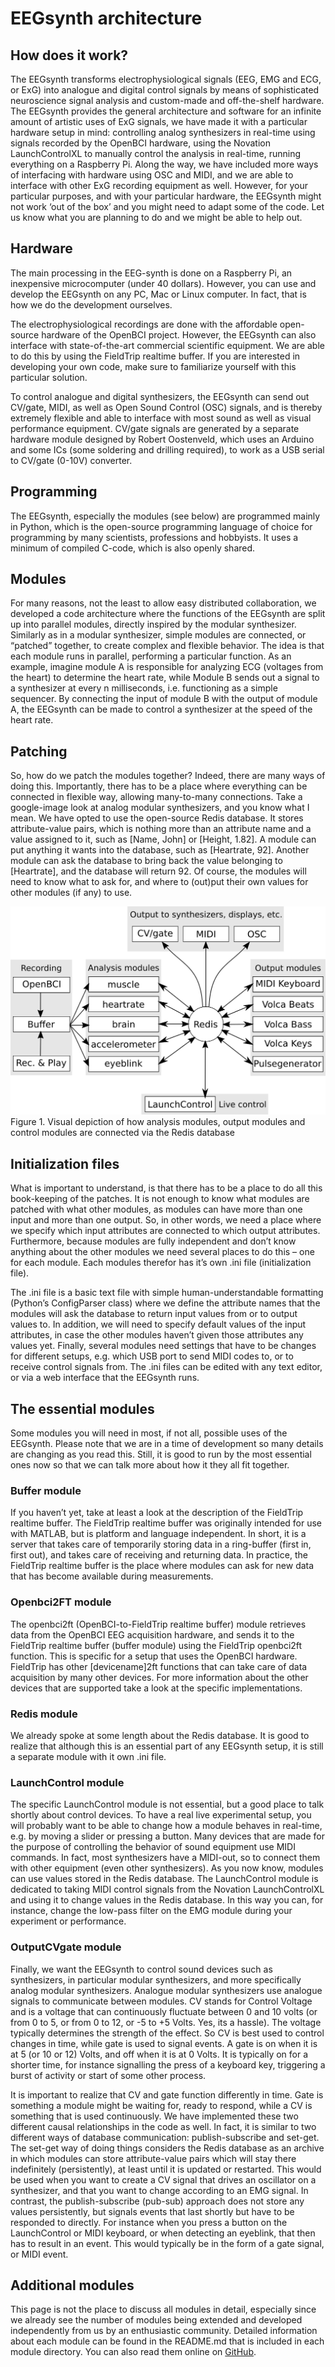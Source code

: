 # EEGsynth architecture

## How does it work?
The EEGsynth transforms electrophysiological signals (EEG, EMG and ECG, or ExG) into analogue and digital control signals by means of sophisticated neuroscience signal analysis and custom-made and off-the-shelf hardware. The EEGsynth provides the general architecture and software for an infinite amount of artistic uses of ExG signals, we have made it with a particular hardware setup in mind: controlling analog synthesizers in real-time using signals recorded by the OpenBCI hardware, using the Novation LaunchControlXL to manually control the analysis in real-time, running everything on a Raspberry Pi. Along the way, we have included more ways of interfacing with hardware using OSC and MIDI, and we are able to interface with other ExG recording equipment as well. However, for your particular purposes, and with your particular hardware, the EEGsynth might not work ‘out of the box’ and you might need to adapt some of the code. Let us know what you are planning to do and we might be able to help out.

## Hardware
The main processing in the EEG-synth is done on a Raspberry Pi, an inexpensive microcomputer (under 40 dollars). However, you can use and develop the EEGsynth on any PC, Mac or Linux computer. In fact, that is how we do the development ourselves.

The electrophysiological recordings are done with the affordable open-source hardware of the OpenBCI project. However, the EEGsynth can also interface with state-of-the-art commercial scientific equipment. We are able to do this by using the FieldTrip realtime buffer. If you are interested in developing your own code, make sure to familiarize yourself with this particular solution.

To control analogue and digital synthesizers, the EEGsynth can send out CV/gate, MIDI, as well as Open Sound Control (OSC) signals, and is thereby extremely flexible and able to interface with most sound as well as visual performance equipment. CV/gate signals are generated by a separate hardware module designed by Robert Oostenveld, which uses an Arduino and some ICs (some soldering and drilling required), to work as a USB serial to CV/gate (0-10V) converter.

## Programming
The EEGsynth, especially the modules (see below) are programmed mainly in Python, which is the open-source programming language of choice for programming by many scientists, professions and hobbyists. It uses a minimum of compiled C-code, which is also openly shared.

## Modules
For many reasons, not the least to allow easy distributed collaboration, we developed a code architecture where the functions of the EEGsynth are split up into parallel modules, directly inspired by the modular synthesizer. Similarly as in a modular synthesizer, simple modules are connected, or “patched” together, to create complex and flexible behavior. The idea is that each module runs in parallel, performing a particular function. As an example, imagine module A is responsible for analyzing ECG (voltages from the heart) to determine the heart rate, while Module B sends out a signal to a synthesizer at every n milliseconds, i.e. functioning as a simple sequencer. By connecting the input of module B with the output of module A, the EEGsynth can be made to control a synthesizer at the speed of the heart rate.

## Patching
So, how do we patch the modules together? Indeed, there are many ways of doing this. Importantly, there has to be a place where everything can be connected in flexible way, allowing many-to-many connections. Take a google-image look at analog modular synthesizers, and you know what I mean. We have opted to use the open-source Redis database. It stores attribute-value pairs, which is nothing more than an attribute name and a value assigned to it, such as [Name, John] or [Height, 1.82]. A module can put anything it wants into the database, such as [Heartrate, 92]. Another module can ask the database to bring back the value belonging to [Heartrate], and the database will return 92. Of course, the modules will need to know what to ask for, and where to (out)put their own values for other modules (if any) to use.

![redis-connection](figures/redis-connection.png)
Figure 1. Visual depiction of how analysis modules, output modules and control modules are connected via the Redis database

## Initialization files
What is important to understand, is that there has to be a place to do all this book-keeping of the patches. It is not enough to know what modules are patched with what other modules, as modules can have more than one input and more than one output. So, in other words, we need a place where we specify which input attributes are connected to which output attributes. Furthermore, because modules are fully independent and don’t know anything about the other modules we need several places to do this – one for each module. Each modules therefor has it’s own .ini file (initialization file).

The .ini file is a basic text file with simple human-understandable formatting (Python’s ConfigParser class) where we define the attribute names that the modules will ask the database to return input values from or to output values to. In addition, we will need to specify default values of the input attributes, in case the other modules haven’t given those attributes any values yet. Finally, several modules need settings that have to be changes for different setups, e.g. which USB port to send MIDI codes to, or to receive control signals from. The .ini files can be edited with any text editor, or via a web interface that the EEGsynth runs.

## The essential modules
Some modules you will need in most, if not all, possible uses of the EEGsynth. Please note that we are in a time of development so many details are changing as you read this. Still, it is good to run by the most essential ones now so that we can talk more about how it they all fit together.

### Buffer module
If you haven’t yet, take at least a look at the description of the FieldTrip realtime buffer. The FieldTrip realtime buffer was originally intended for use with MATLAB, but is platform and language independent. In short, it is a server that takes care of temporarily storing data in a ring-buffer (first in, first out), and takes care of receiving and returning data. In practice, the FieldTrip realtime buffer is the place where modules can ask for new data that has become available during measurements.

### Openbci2FT module
The openbci2ft (OpenBCI-to-FieldTrip realtime buffer) module retrieves data from the OpenBCI EEG acquisition hardware, and sends it to the FieldTrip realtime buffer (buffer module) using the FieldTrip openbci2ft function. This is specific for a setup that uses the OpenBCI hardware. FieldTrip has other [devicename]2ft functions that can take care of data acquisition by many other devices. For more information about the other devices that are supported take a look at the specific implementations.

### Redis module
We already spoke at some length about the Redis database. It is good to realize that although this is an essential part of any EEGsynth setup, it is still a separate module with it own .ini file.

### LaunchControl module
The specific LaunchControl module is not essential, but a good place to talk shortly about control devices. To have a real live experimental setup, you will probably want to be able to change how a module behaves in real-time, e.g. by moving a slider or pressing a button. Many devices that are made for the purpose of controlling the behavior of sound equipment use MIDI commands. In fact, most synthesizers have a MIDI-out, so to connect them with other equipment (even other synthesizers). As you now know, modules can use values stored in the Redis database. The  LaunchControl module is dedicated to taking MIDI control signals from the Novation LaunchControlXL and using it to change values in the Redis database. In this way you can, for instance, change the low-pass filter on the EMG module during your experiment or performance.

### OutputCVgate module
Finally, we want the EEGsynth to control sound devices such as synthesizers, in particular modular synthesizers, and more specifically analog modular synthesizers. Analogue modular synthesizers use analogue signals to communicate between modules. CV stands for Control Voltage and is a  voltage that can continuously fluctuate between 0 and 10 volts (or from 0 to 5, or from 0 to 12, or -5 to +5 Volts. Yes, its a hassle). The voltage typically determines the strength of the effect. So CV is best used to control changes in time, while gate is used to signal events. A gate is on when it is at 5 (or 10 or 12) Volts, and off when it is at 0 Volts. It is typically on for a shorter time, for instance signalling the press of a keyboard key, triggering a burst of activity or start of some other process.

It is important to realize that CV and gate function differently in time. Gate is something a module might be waiting for, ready to respond, while a CV is something that is used continuously. We have implemented these two different causal relationships in the code as well. In fact, it is similar to two different ways of database communication: publish-subscribe and set-get. The set-get way of doing things considers the Redis database as an archive in which modules can store attribute-value pairs which will stay there indefinitely (persistently), at least until it is updated or restarted. This would be used when you want to create a CV signal that drives an oscillator on a synthesizer, and that you want to change according to an EMG signal. In contrast, the publish-subscribe (pub-sub) approach does not store any values persistently, but signals events that last shortly but have to be responded to directly. For instance when you press a button on the LaunchControl or MIDI keyboard, or when detecting an eyeblink, that then has to result in an event. This would typically be in the form of a gate signal, or MIDI event.

## Additional modules
This page is not the place to discuss all modules in detail, especially since we already see the number of modules being extended and developed independently from us by an enthusiastic community. Detailed information about each module can be found in the README.md that is included in each module directory. You can also read them online on [GitHub](https://github.com/eegsynth/eegsynth).
